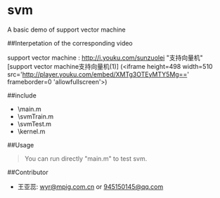 # svm
A basic demo of support vector machine

##Interpetation of the corresponding video 

support vector machine : <http://i.youku.com/sunzuolei>  "支持向量机"<br/>
[support vector machine支持向量机(1)] (<iframe height=498 width=510 src='http://player.youku.com/embed/XMTg3OTEyMTY5Mg==' frameborder=0 'allowfullscreen'></iframe>)


##include 
* \main.m     <br/>
* \svmTrain.m  <br/>
* \svmTest.m   <br/>
* \kernel.m    <br/>

##Usage


> You can run directly "main.m" to test svm.


##Contributor

 * 王亚蕊: <wyr@mpig.com.cn>  or  <945150145@qq.com>






